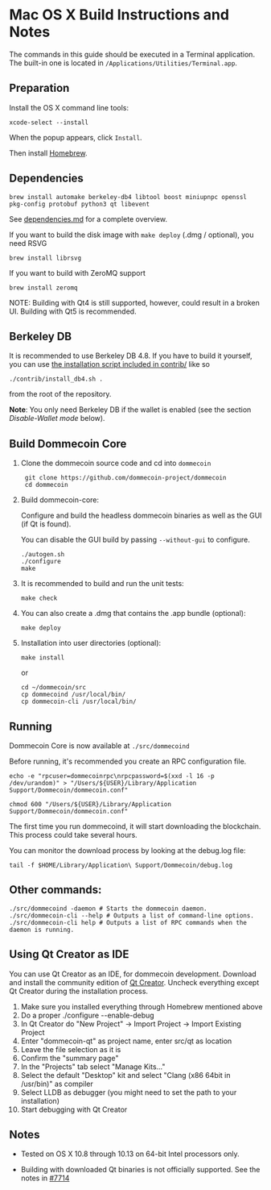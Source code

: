 Mac OS X Build Instructions and Notes
====================================
The commands in this guide should be executed in a Terminal application.
The built-in one is located in `/Applications/Utilities/Terminal.app`.

Preparation
-----------
Install the OS X command line tools:

`xcode-select --install`

When the popup appears, click `Install`.

Then install [Homebrew](https://brew.sh).

Dependencies
----------------------

    brew install automake berkeley-db4 libtool boost miniupnpc openssl pkg-config protobuf python3 qt libevent

See [dependencies.md](dependencies.md) for a complete overview.

If you want to build the disk image with `make deploy` (.dmg / optional), you need RSVG

    brew install librsvg

If you want to build with ZeroMQ support
    
    brew install zeromq

NOTE: Building with Qt4 is still supported, however, could result in a broken UI. Building with Qt5 is recommended.

Berkeley DB
-----------
It is recommended to use Berkeley DB 4.8. If you have to build it yourself,
you can use [the installation script included in contrib/](/contrib/install_db4.sh)
like so

```shell
./contrib/install_db4.sh .
```

from the root of the repository.

**Note**: You only need Berkeley DB if the wallet is enabled (see the section *Disable-Wallet mode* below).

Build Dommecoin Core
------------------------

1. Clone the dommecoin source code and cd into `dommecoin`

        git clone https://github.com/dommecoin-project/dommecoin
        cd dommecoin

2.  Build dommecoin-core:

    Configure and build the headless dommecoin binaries as well as the GUI (if Qt is found).

    You can disable the GUI build by passing `--without-gui` to configure.

        ./autogen.sh
        ./configure
        make

3.  It is recommended to build and run the unit tests:

        make check

4.  You can also create a .dmg that contains the .app bundle (optional):

        make deploy

5.  Installation into user directories (optional):

        make install

    or

        cd ~/dommecoin/src
        cp dommecoind /usr/local/bin/
        cp dommecoin-cli /usr/local/bin/

Running
-------

Dommecoin Core is now available at `./src/dommecoind`

Before running, it's recommended you create an RPC configuration file.

    echo -e "rpcuser=dommecoinrpc\nrpcpassword=$(xxd -l 16 -p /dev/urandom)" > "/Users/${USER}/Library/Application Support/Dommecoin/dommecoin.conf"

    chmod 600 "/Users/${USER}/Library/Application Support/Dommecoin/dommecoin.conf"

The first time you run dommecoind, it will start downloading the blockchain. This process could take several hours.

You can monitor the download process by looking at the debug.log file:

    tail -f $HOME/Library/Application\ Support/Dommecoin/debug.log

Other commands:
-------

    ./src/dommecoind -daemon # Starts the dommecoin daemon.
    ./src/dommecoin-cli --help # Outputs a list of command-line options.
    ./src/dommecoin-cli help # Outputs a list of RPC commands when the daemon is running.

Using Qt Creator as IDE
------------------------
You can use Qt Creator as an IDE, for dommecoin development.
Download and install the community edition of [Qt Creator](https://www.qt.io/download/).
Uncheck everything except Qt Creator during the installation process.

1. Make sure you installed everything through Homebrew mentioned above
2. Do a proper ./configure --enable-debug
3. In Qt Creator do "New Project" -> Import Project -> Import Existing Project
4. Enter "dommecoin-qt" as project name, enter src/qt as location
5. Leave the file selection as it is
6. Confirm the "summary page"
7. In the "Projects" tab select "Manage Kits..."
8. Select the default "Desktop" kit and select "Clang (x86 64bit in /usr/bin)" as compiler
9. Select LLDB as debugger (you might need to set the path to your installation)
10. Start debugging with Qt Creator

Notes
-----

* Tested on OS X 10.8 through 10.13 on 64-bit Intel processors only.

* Building with downloaded Qt binaries is not officially supported. See the notes in [#7714](https://github.com/bitcoin/bitcoin/issues/7714)
